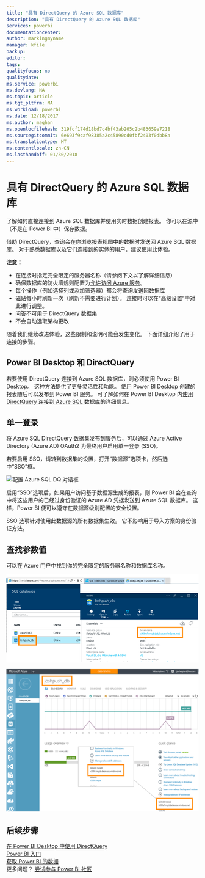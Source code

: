 ```yaml
---
title: "具有 DirectQuery 的 Azure SQL 数据库"
description: "具有 DirectQuery 的 Azure SQL 数据库"
services: powerbi
documentationcenter: 
author: markingmyname
manager: kfile
backup: 
editor: 
tags: 
qualityfocus: no
qualitydate: 
ms.service: powerbi
ms.devlang: NA
ms.topic: article
ms.tgt_pltfrm: NA
ms.workload: powerbi
ms.date: 12/18/2017
ms.author: maghan
ms.openlocfilehash: 319fcf174d18bd7c4bf43ab205c2b483659e7218
ms.sourcegitcommit: 6e693f9caf98385a2c45890cd0fbf2403f0dbb8a
ms.translationtype: HT
ms.contentlocale: zh-CN
ms.lasthandoff: 01/30/2018
---
```

# <a name="azure-sql-database-with-directquery"></a>具有 DirectQuery 的 Azure SQL 数据库
了解如何直接连接到 Azure SQL 数据库并使用实时数据创建报表。 你可以在源中（不是在 Power BI 中）保存数据。

借助 DirectQuery，查询会在你浏览报表视图中的数据时发送回 Azure SQL 数据库。 对于熟悉数据库以及它们连接到的实体的用户，建议使用此体验。

**注意：**

* 在连接时指定完全限定的服务器名称（请参阅下文以了解详细信息）
* 确保数据库的防火墙规则配置为[允许访问 Azure 服务](https://msdn.microsoft.com/library/azure/ee621782.aspx)。
* 每个操作（例如选择列或添加筛选器）都会将查询发送回数据库
* 磁贴每小时刷新一次（刷新不需要进行计划）。 连接时可以在“高级设置”中对此进行调整。
* 问答不可用于 DirectQuery 数据集
* 不会自动选取架构更改

随着我们继续改进体验，这些限制和说明可能会发生变化。 下面详细介绍了用于连接的步骤。 

## <a name="power-bi-desktop-and-directquery"></a>Power BI Desktop 和 DirectQuery
若要使用 DirectQuery 连接到 Azure SQL 数据库，则必须使用 Power BI Desktop。 这种方法提供了更多灵活性和功能。 使用 Power BI Desktop 创建的报表随后可以发布到 Power BI 服务。 可了解如何在 Power BI Desktop 内[使用 DirectQuery 连接到 Azure SQL 数据库](desktop-use-directquery.md)的详细信息。 

## <a name="single-sign-on"></a>单一登录

将 Azure SQL DirectQuery 数据集发布到服务后，可以通过 Azure Active Directory (Azure AD) OAuth2 为最终用户启用单一登录 (SSO)。 

若要启用 SSO，请转到数据集的设置，打开“数据源”选项卡，然后选中“SSO”框。

![配置 Azure SQL DQ 对话框](media/service-azure-sql-database-with-direct-connect/sso-dialog.png)

启用“SSO”选项后，如果用户访问基于数据源生成的报表，则 Power BI 会在查询中将这些用户的已经过身份验证的 Azure AD 凭据发送到 Azure SQL 数据库。 这样，Power BI 便可以遵守在数据源级别配置的安全设置。

SSO 选项针对使用此数据源的所有数据集生效。 它不影响用于导入方案的身份验证方法。

## <a name="finding-parameter-values"></a>查找参数值
可以在 Azure 门户中找到你的完全限定的服务器名称和数据库名称。

![](media/service-azure-sql-database-with-direct-connect/azureportnew_update.png)

![](media/service-azure-sql-database-with-direct-connect/azureportal_update.png)

## <a name="next-steps"></a>后续步骤
[在 Power BI Desktop 中使用 DirectQuery](desktop-use-directquery.md)  
[Power BI 入门](service-get-started.md)  
[获取 Power BI 的数据](service-get-data.md)  
更多问题？ [尝试参与 Power BI 社区](http://community.powerbi.com/)
